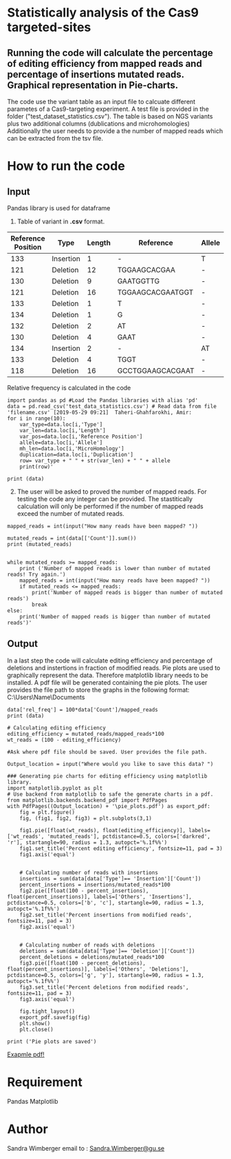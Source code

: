 # Statistically analysis of the Cas9 targeted-sites
## Running the code will calculate the percentage of editing efficiency from mapped reads and percentage of insertions mutated reads. Graphical representation in Pie-charts. 

The code use the variant table as an input file to calcuate different parametes of a Cas9-targeting experiment. 
A test file is provided in the folder ("test_dataset_statistics.csv"). The table is based on NGS variants plus two additional columns (dublications and microhomologies)
Additionally the user needs to provide a the number of mapped reads which can be extracted from the tsv file. 

# How to run the code
## Input
Pandas library is used for dataframe

1. Table of variant in **.csv** format.

|	Reference Position	|	Type	|	Length	|	Reference	|	Allele	|	Count	|	MicroHomology	|	Duplication	|	Rel. Freq.	|
|	------------------- 	|	----------	|	-------	|	-----------------	|	------	|	-----	|	-------------	|	-----------	|	----------	|
|	133	|	Insertion	|	1	|	-	|	T	|	6594	|		|	Detected	|	35.48213517	|
|	121	|	Deletion	|	12	|	TGGAAGCACGAA	|	-	|	1227	|	3	|		|	6.602453724	|
|	130	|	Deletion	|	9	|	GAATGGTTG	|	-	|	854	|	3	|		|	4.595350839	|
|	121	|	Deletion	|	16	|	TGGAAGCACGAATGGT	|	-	|	820	|	5	|		|	4.412397762	|
|	133	|	Deletion	|	1	|	T	|	-	|	689	|		|		|	3.707490314	|
|	134	|	Deletion	|	1	|	G	|	-	|	687	|		|		|	3.696728368	|
|	132	|	Deletion	|	2	|	AT	|	-	|	624	|	0	|		|	3.357727077	|
|	130	|	Deletion	|	4	|	GAAT	|	-	|	515	|	0	|		|	2.771201033	|
|	134	|	Insertion	|	2	|	-	|	AT	|	498	|		|	Detected	|	2.679724494	|
|	133	|	Deletion	|	4	|	TGGT	|	-	|	421	|	3	|		|	2.265389582	|
|	118	|	Deletion	|	16	|	GCCTGGAAGCACGAAT	|	-	|	375	|	0	|		|	2.01786483	|

Relative frequency is calculated in the code
```
import pandas as pd #Load the Pandas libraries with alias 'pd' 
data = pd.read_csv('test_data_statistics.csv') # Read data from file 'filename.csv' [‎2019-‎05-‎29 09:21]  Taheri-Ghahfarokhi, Amir:  
for i in range(10):
    var_type=data.loc[i,'Type']
    var_len=data.loc[i,'Length']
    var_pos=data.loc[i,'Reference Position']
    allele=data.loc[i,'Allele']
    mh_len=data.loc[i,'MicroHomology']
    duplication=data.loc[i,'Duplication']
    row= var_type + " " + str(var_len) + " " + allele
    print(row)' 

print (data)
```
2. The user will be asked to proved the number of mapped reads. For testing the code any integer can be provided. 
The stastitically calculation will only be performed if the number of mapped reads exceed the number of mutated reads. 
```
mapped_reads = int(input("How many reads have been mapped? "))

mutated_reads = int(data[['Count']].sum())
print (mutated_reads)


while mutated_reads >= mapped_reads:
    print ('Number of mapped reads is lower than number of mutated reads! Try again.')
    mapped_reads = int(input("How many reads have been mapped? "))
    if mutated_reads <= mapped_reads:
        print('Number of mapped reads is bigger than number of mutated reads')
        break
else:
    print('Number of mapped reads is bigger than number of mutated reads')'
```

## Output
In a last step the code will calculate editing efficiency and percentage of deletions and instertions in fraction of modified reads. 
Pie plots are used to graphically represent the data. 
Therefore matplotlib library needs to be installed.
A pdf file will be generated containing the pie plots. 
The user provides the file path to store the graphs in the following format:  
C:\Users\Name\Documents
```
data['rel_freq'] = 100*data['Count']/mapped_reads
print (data)

# Calculating editing efficiency
editing_efficiency = mutated_reads/mapped_reads*100
wt_reads = (100 - editing_efficiency)

#Ask where pdf file should be saved. User provides the file path.

Output_location = input("Where would you like to save this data? ")

### Generating pie charts for editing efficiency using matplotlib library.
import matplotlib.pyplot as plt
# Use backend from matplotlib to safe the generate charts in a pdf.
from matplotlib.backends.backend_pdf import PdfPages
with PdfPages((Output_location) + '\pie_plots.pdf') as export_pdf:
    fig = plt.figure()
    fig, (fig1, fig2, fig3) = plt.subplots(3,1)
    
    fig1.pie([float(wt_reads), float(editing_efficiency)], labels=['wt_reads', 'mutated_reads'], pctdistance=0.5, colors=['darkred', 'r'], startangle=90, radius = 1.3, autopct='%.1f%%')
    fig1.set_title('Percent editing efficiency', fontsize=11, pad = 3)
    fig1.axis('equal')
    
    
    # Calculating number of reads with insertions
    insertions = sum(data[data['Type']== 'Insertion']['Count'])
    percent_insertions = insertions/mutated_reads*100
    fig2.pie([float(100 - percent_insertions), float(percent_insertions)], labels=['Others', 'Insertions'], pctdistance=0.5, colors=['b', 'c'], startangle=90, radius = 1.3, autopct='%.1f%%')
    fig2.set_title('Percent insertions from modified reads', fontsize=11, pad = 3)
    fig2.axis('equal') 
    
    
    # Calculating number of reads with deletions
    deletions = sum(data[data['Type']== 'Deletion']['Count'])
    percent_deletions = deletions/mutated_reads*100
    fig3.pie([float(100 - percent_deletions), float(percent_insertions)], labels=['Others', 'Deletions'], pctdistance=0.5, colors=['g', 'y'], startangle=90, radius = 1.3, autopct='%.1f%%')
    fig3.set_title('Percent deletions from modified reads', fontsize=11, pad = 3)
    fig3.axis('equal') 
    
    fig.tight_layout()
    export_pdf.savefig(fig)
    plt.show()
    plt.close()
 
print ('Pie plots are saved')
```
[Exapmle pdf!](https://github.com/SandraWimberger/pRIMA/blob/master/SaW_Statistics/pie_plots.pdf)

# Requirement
Pandas
Matplotlib

# Author
Sandra Wimberger
email to :
Sandra.Wimberger@gu.se

